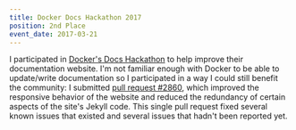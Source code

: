 ```yaml
---
title: Docker Docs Hackathon 2017
position: 2nd Place
event_date: 2017-03-21
---
```


I participated in [Docker's Docs Hackathon](https://web.archive.org/web/20170510062121/https://docs.docker.com/hackathon/) to help improve their documentation website. I'm not familiar enough with Docker to be able to update/write documentation so I participated in a way I could still benefit the community: I submitted [pull request #2860](https://github.com/docker/docker.github.io/pull/2860), which improved the responsive behavior of the website and reduced the redundancy of certain aspects of the site's Jekyll code. This single pull request fixed several known issues that existed and several issues that hadn't been reported yet.
